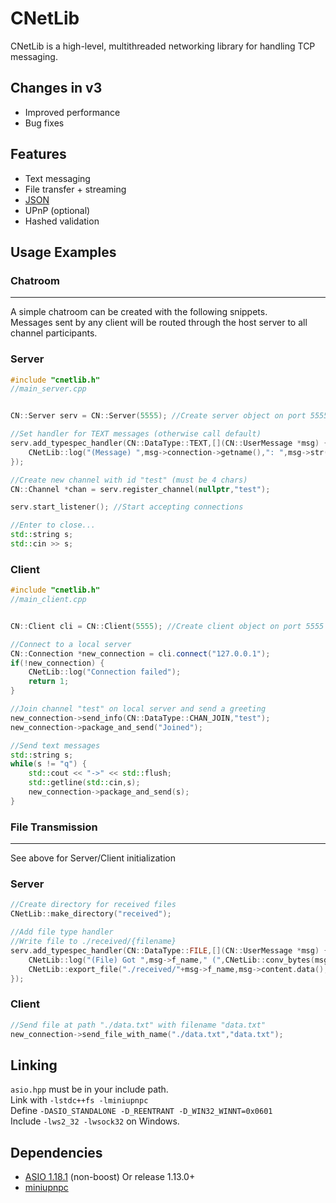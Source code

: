 # CNetLib
CNetLib is a high-level, multithreaded networking library for handling TCP messaging.

## Changes in v3
* Improved performance
* Bug fixes

## Features
* Text messaging
* File transfer + streaming
* [JSON](https://github.com/gmbows/json-kvs)
* UPnP (optional)
* Hashed validation

## Usage Examples

### Chatroom
<hr>

A simple chatroom can be created with the following snippets. <br>
Messages sent by any client will be routed through the host server to all channel participants.

### Server
```cpp
#include "cnetlib.h"
//main_server.cpp


CN::Server serv = CN::Server(5555); //Create server object on port 5555

//Set handler for TEXT messages (otherwise call default)
serv.add_typespec_handler(CN::DataType::TEXT,[](CN::UserMessage *msg) { 
	CNetLib::log("(Message) ",msg->connection->getname(),": ",msg->str());
});

//Create new channel with id "test" (must be 4 chars)
CN::Channel *chan = serv.register_channel(nullptr,"test");

serv.start_listener(); //Start accepting connections

//Enter to close...
std::string s;
std::cin >> s;
```

### Client
```cpp
#include "cnetlib.h"
//main_client.cpp


CN::Client cli = CN::Client(5555); //Create client object on port 5555

//Connect to a local server
CN::Connection *new_connection = cli.connect("127.0.0.1"); 
if(!new_connection) {
	CNetLib::log("Connection failed");
	return 1;
}

//Join channel "test" on local server and send a greeting
new_connection->send_info(CN::DataType::CHAN_JOIN,"test");
new_connection->package_and_send("Joined");

//Send text messages
std::string s;
while(s != "q") {
	std::cout << "->" << std::flush; 
	std::getline(std::cin,s);
	new_connection->package_and_send(s);
}
```

### File Transmission
<hr>
See above for Server/Client initialization

### Server
```cpp
//Create directory for received files
CNetLib::make_directory("received");

//Add file type handler
//Write file to ./received/{filename}
serv.add_typespec_handler(CN::DataType::FILE,[](CN::UserMessage *msg) {
	CNetLib::log("(File) Got ",msg->f_name," (",CNetLib::conv_bytes(msg->size));
	CNetLib::export_file("./received/"+msg->f_name,msg->content.data(),msg->size);
});
```

### Client

```cpp
//Send file at path "./data.txt" with filename "data.txt"
new_connection->send_file_with_name("./data.txt","data.txt");
```

## Linking

`asio.hpp` must be in your include path.  <br>
Link with `-lstdc++fs -lminiupnpc` <br>
Define `-DASIO_STANDALONE -D_REENTRANT -D_WIN32_WINNT=0x0601` <br>
Include `-lws2_32 -lwsock32` on Windows.

## Dependencies
* [ASIO 1.18.1](https://sourceforge.net/projects/asio/files/asio/1.18.1%20%28Stable%29/) (non-boost) Or release 1.13.0+ <br>
* [miniupnpc](https://github.com/miniupnp/miniupnp/tree/master/miniupnpc)

